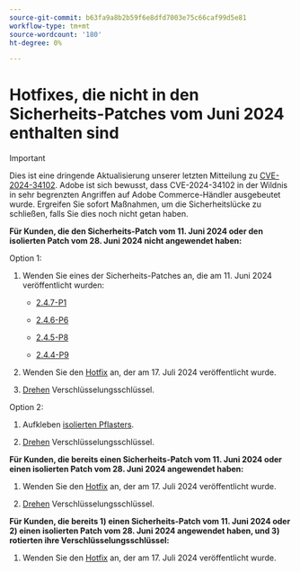 ```yaml
---
source-git-commit: b63fa9a8b2b59f6e8dfd7003e75c66caf99d5e81
workflow-type: tm+mt
source-wordcount: '180'
ht-degree: 0%

---
```

# Hotfixes, die nicht in den Sicherheits-Patches vom Juni 2024 enthalten sind

>[!IMPORTANT]
>
>Dies ist eine dringende Aktualisierung unserer letzten Mitteilung zu [CVE-2024-34102](https://nvd.nist.gov/vuln/detail/CVE-2024-34102). Adobe ist sich bewusst, dass CVE-2024-34102 in der Wildnis in sehr begrenzten Angriffen auf Adobe Commerce-Händler ausgebeutet wurde. Ergreifen Sie sofort Maßnahmen, um die Sicherheitslücke zu schließen, falls Sie dies noch nicht getan haben.

**Für Kunden, die den Sicherheits-Patch vom 11. Juni 2024 oder den isolierten Patch vom 28. Juni 2024 nicht angewendet haben:**

Option 1:

1. Wenden Sie eines der Sicherheits-Patches an, die am 11. Juni 2024 veröffentlicht wurden:

   * [2.4.7-P1](https://experienceleague.adobe.com/de/docs/commerce-operations/release/notes/security-patches/2-4-7-patches#adobe-commerce-247-p1)

   * [2.4.6-P6](https://experienceleague.adobe.com/de/docs/commerce-operations/release/notes/security-patches/2-4-6-patches#adobe-commerce-246-p6)

   * [2.4.5-P8](https://experienceleague.adobe.com/de/docs/commerce-operations/release/notes/security-patches/2-4-5-patches#adobe-commerce-245-p8)

   * [2.4.4-P9](https://experienceleague.adobe.com/de/docs/commerce-operations/release/notes/security-patches/2-4-4-patches#adobe-commerce-244-p9)

1. Wenden Sie den [Hotfix](https://experienceleague.adobe.com/de/docs/commerce-knowledge-base/kb/troubleshooting/known-issues-patches-attached/security-update-available-for-adobe-commerce-apsb24-40-revised-to-include-isolated-patch-for-cve-2024-34102) an, der am 17. Juli 2024 veröffentlicht wurde.

1. [Drehen](https://experienceleague.adobe.com/de/docs/commerce-admin/systems/security/encryption-key) Verschlüsselungsschlüssel.

Option 2:

1. Aufkleben [isolierten Pflasters](https://experienceleague.adobe.com/de/docs/commerce-knowledge-base/kb/troubleshooting/known-issues-patches-attached/security-update-available-for-adobe-commerce-apsb24-40-revised-to-include-isolated-patch-for-cve-2024-34102).

1. [Drehen](https://experienceleague.adobe.com/de/docs/commerce-admin/systems/security/encryption-key) Verschlüsselungsschlüssel.

**Für Kunden, die bereits einen Sicherheits-Patch vom 11. Juni 2024 oder einen isolierten Patch vom 28. Juni 2024 angewendet haben:**

1. Wenden Sie den [Hotfix](https://experienceleague.adobe.com/de/docs/commerce-knowledge-base/kb/troubleshooting/known-issues-patches-attached/security-update-available-for-adobe-commerce-apsb24-40-revised-to-include-isolated-patch-for-cve-2024-34102) an, der am 17. Juli 2024 veröffentlicht wurde.

1. [Drehen](https://experienceleague.adobe.com/de/docs/commerce-admin/systems/security/encryption-key) Verschlüsselungsschlüssel.

**Für Kunden, die bereits 1) einen Sicherheits-Patch vom 11. Juni 2024 oder 2) einen isolierten Patch vom 28. Juni 2024 angewendet haben, und 3) rotierten ihre Verschlüsselungsschlüssel:**
 
1. Wenden Sie den [Hotfix](https://experienceleague.adobe.com/de/docs/commerce-knowledge-base/kb/troubleshooting/known-issues-patches-attached/security-update-available-for-adobe-commerce-apsb24-40-revised-to-include-isolated-patch-for-cve-2024-34102) an, der am 17. Juli 2024 veröffentlicht wurde.
